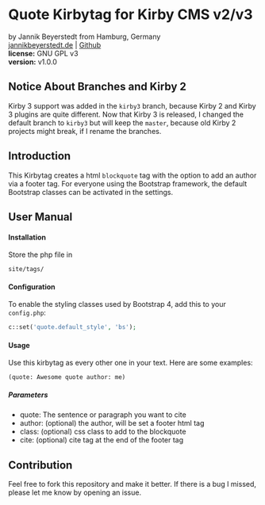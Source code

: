 # Quote Kirbytag for Kirby CMS v2/v3
by Jannik Beyerstedt from Hamburg, Germany  
[jannikbeyerstedt.de](http://jannikbeyerstedt.de) | [Github](https://github.com/jbeyerstedt)  
**license:** GNU GPL v3  
**version:** v1.0.0

## Notice About Branches and Kirby 2
Kirby 3 support was added in the `kirby3` branch, because Kirby 2 and Kirby 3 plugins are quite different.
Now that Kirby 3 is released, I changed the default branch to `kirby3` but will keep the `master`, because old Kirby 2 projects might break, if I rename the branches.


## Introduction
This Kirbytag creates a html `blockquote` tag with the option to add an author via a footer tag.
For everyone using the Bootstrap framework, the default Bootstrap classes can be activated in the settings.

## User Manual

#### Installation
Store the php file in

```
site/tags/
```

#### Configuration
To enable the styling classes used by Bootstrap 4, add this to your `config.php`:

```php
c::set('quote.default_style', 'bs');
```


#### Usage
Use this kirbytag as every other one in your text. Here are some examples:

```
(quote: Awesome quote author: me)
```

##### Parameters

* quote: The sentence or paragraph you want to cite
* author: (optional) the author, will be set a footer html tag
* class: (optional) css class to add to the blockquote
* cite: (optional) cite tag at the end of the footer tag


## Contribution
Feel free to fork this repository and make it better. If there is a bug I missed, please let me know by opening an issue.
